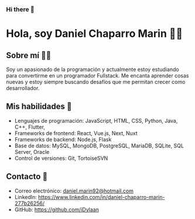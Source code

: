### Hi there 👋

# Hola, soy Daniel Chaparro Marin 👋😁

## Sobre mí 💁‍♂️
Soy un apasionado de la programación y actualmente estoy estudiando para convertirme en un programador Fullstack. Me encanta aprender cosas nuevas y estoy siempre buscando desafíos que me permitan crecer como desarrollador.

## Mis habilidades 💪
- Lenguajes de programación: JavaScript, HTML, CSS, Python, Java, C++, Flutter, 
- Frameworks de frontend: React, Vue.js, Next, Nuxt
- Frameworks de backend: Node.js, Flask
- Base de datos: MySQL, MongoDB, PostgreSQL, MariaDB, SQLite, SQL Server, Oracle
- Control de versiones: Git, TortoiseSVN

## Contacto 📒
- Correo electrónico: daniel.marin92@hotmail.com
- LinkedIn: https://www.linkedin.com/in/daniel-chaparro-marin-277b26256/
- GitHub: https://github.com/iDylaan

<!--
**iDylaan/iDylaan** is a ✨ _special_ ✨ repository because its `README.md` (this file) appears on your GitHub profile.

Here are some ideas to get you started:

- 🔭 I’m currently working on ...
- 🌱 I’m currently learning ...
- 👯 I’m looking to collaborate on ...
- 🤔 I’m looking for help with ...
- 💬 Ask me about ...
- 📫 How to reach me: ...
- 😄 Pronouns: ...
- ⚡ Fun fact: ...
-->
